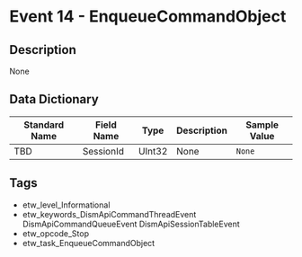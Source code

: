# Event 14 - EnqueueCommandObject

## Description
None

## Data Dictionary
|Standard Name|Field Name|Type|Description|Sample Value|
|---|---|---|---|---|
|TBD|SessionId|UInt32|None|`None`|

## Tags
* etw_level_Informational
* etw_keywords_DismApiCommandThreadEvent DismApiCommandQueueEvent DismApiSessionTableEvent
* etw_opcode_Stop
* etw_task_EnqueueCommandObject